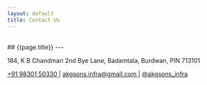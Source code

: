 ```yaml
---
layout: default
title: Contact Us
---
```


<br/>
## {{page.title}}
---

184, K B Chandmari 2nd Bye Lane, Badamtala, Burdwan, PIN 713101

[ +91 98301 50330 ]( tel:+919830150330 ) \|
[ akgsons.infra@gmail.com ]( mail:akgsons.infra@gmail.com ) \|
[ @akgsons_infra ]( https://www.twitter.com/akgsons_infra )




